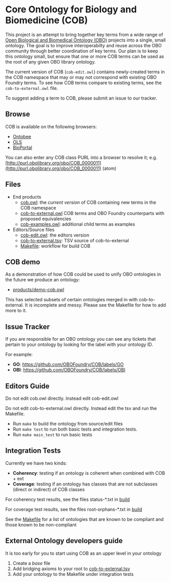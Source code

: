 # Core Ontology for Biology and Biomedicine (COB)

This project is an attempt to bring together key terms from a wide range of [Open Biological and Biomedical Ontology (OBO)](http://obofoundry.org) projects into a single, small ontology. The goal is to improve interoperabilty and reuse across the OBO community through better coordination of key terms. Our plan is to keep this ontology small, but ensure that one or more COB terms can be used as the root of any given OBO library ontology.

The current version of COB (`cob-edit.owl`) contains newly-created terms in the COB namespace that may or may not correspond with existing OBO Foundry terms. To see how COB terms compare to existing terms, see the `cob-to-external.owl` file.

To suggest adding a term to COB, please submit an issue to our tracker.

## Browse

COB is available on the following browsers:

 - [Ontobee](http://www.ontobee.org/ontology/COB)
 - [OLS](https://www.ebi.ac.uk/ols/ontologies/cob)
 - [BioPortal](http://bioportal.bioontology.org/ontologies/COB)

You can also enter any COB class PURL into a browser to resolve it; e.g. [http://purl.obolibrary.org/obo/COB_0000011](http://purl.obolibrary.org/obo/COB_0000011) (atom)

## Files

- End products
   - [cob.owl](cob.owl): the *current version* of COB containing new terms in the COB namespace
   - [cob-to-external.owl](cob-to-external.owl) COB terms and OBO Foundry counterparts with proposed equivalencies
   - [cob-examples.owl](cob-examples.owl): additional child terms as examples
- Editors/Source files
  - [cob-edit.owl](cob-edit.owl): the editors version
  - [cob-to-external.tsv](cob-to-external.tsv): TSV source of cob-to-external
  - [Makefile](Makefile): workflow for build COB


## COB demo

As a demonstration of how COB could be used to unify OBO ontologies in the future we produce an ontology:

 - [products/demo-cob.owl](products/demo-cob.owl)

This has selected subsets of certain ontologies merged in with
cob-to-external. It is incomplete and messy. Please see the Makefile
for how to add more to it.

## Issue Tracker

If you are responsible for an OBO ontology you can see any tickets that pertain to your ontology by looking for the label with your ontology ID.

For example:

 * **GO**: https://github.com/OBOFoundry/COB/labels/GO
 * **OBI**: https://github.com/OBOFoundry/COB/labels/OBI

## Editors Guide

Do not edit cob.owl directly. Instead edit cob-edit.owl

Do not edit cob-to-external.owl directly. Instead edit the tsv and run the Makefile.

 - Run `make` to build the ontology from source/edit files
 - Run `make test` to run both basic tests and integration tests.
 - Run `make main_test` to run  basic tests 

## Integration Tests

Currently we have two kinds:

- **Coherency**: testing if an ontology is coherent when combined with COB + ext
- **Coverage**: testing if an ontology has classes that are not subclasses (direct or indirect) of COB classes

For coherency test results, see the files status-*.txt in [build](build)

For coverage test results, see the files root-orphans-*.txt in [build](build)

See the [Makefile](Makefile) for a list of ontologies that are known to be compliant and those known to be non-compliant

## External Ontology developers guide

It is too early for you to start using COB as an upper level in your ontology

 1. Create a *base* file
 2. Add bridging axioms to your root to [cob-to-external.tsv](cob-to-external.tsv)
 3. Add your ontology to the Makefile under integration tests



